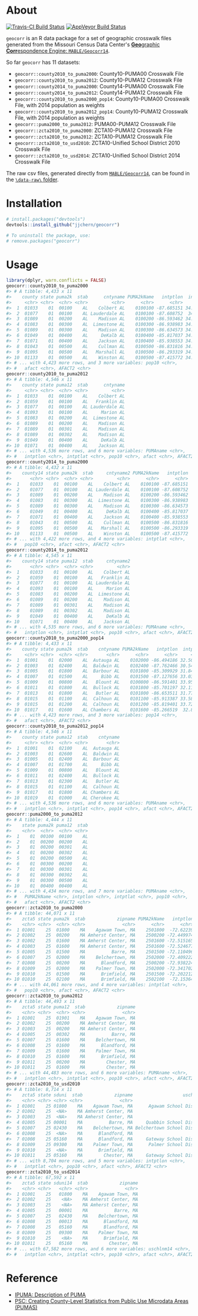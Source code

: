 
<!-- README.md is generated from README.Rmd. Please edit that file -->
About
=====

[![Travis-CI Build Status](https://travis-ci.org/jjchern/geocorr.svg?branch=master)](https://travis-ci.org/jjchern/geocorr) [![AppVeyor Build Status](https://ci.appveyor.com/api/projects/status/github/jjchern/geocorr?branch=master&svg=true)](https://ci.appveyor.com/project/jjchern/geocorr)

`geocorr` is an R data package for a set of geographic crosswalk files generated from the Missouri Census Data Center's [**Geo**graphic **Corr**espondence Engine: `MABLE/Geocorr14`](http://mcdc.missouri.edu/websas/geocorr14.html).

So far `geocorr` has 11 datasets:

-   `geocorr::county2010_to_puma2000`: County10-PUMA00 Crosswalk File
-   `geocorr::county2010_to_puma2012`: County10-PUMA12 Crosswalk File
-   `geocorr::county2014_to_puma2000`: County14-PUMA00 Crosswalk File
-   `geocorr::county2014_to_puma2012`: County14-PUMA12 Crosswalk File
-   `geocorr::county2010_to_puma2000_pop14`: County10-PUMA00 Crosswalk File, with 2014 population as weights
-   `geocorr::county2010_to_puma2012_pop14`: County10-PUMA12 Crosswalk File, with 2014 population as weights
-   `geocorr::puma2000_to_puma2012`: PUMA00-PUMA12 Crosswalk File
-   `geocorr::zcta2010_to_puma2000`: ZCTA10-PUMA12 Crosswalk File
-   `geocorr::zcta2010_to_puma2012`: ZCTA10-PUMA12 Crosswalk File
-   `geocorr::zcta2010_to_usd2010`: ZCTA10-Unified School District 2010 Crosswalk File
-   `geocorr::zcta2010_to_usd2014`: ZCTA10-Unified School District 2014 Crosswalk File

The raw csv files, generated directly from [`MABLE/Geocorr14`](http://mcdc.missouri.edu/websas/geocorr14.html), can be found in the [`\data-raw\` folder](https://github.com/jjchern/geocorr/tree/master/data-raw).

Installation
============

``` r
# install.packages("devtools")
devtools::install_github("jjchern/geocorr")

# To uninstall the package, use:
# remove.packages("geocorr")
```

Usage
=====

``` r
library(dplyr, warn.conflicts = FALSE)
geocorr::county2010_to_puma2000
#> # A tibble: 4,433 x 11
#>    county state puma2k  stab      cntyname PUMA2kName   intptlon  intptlat
#>     <chr> <chr>  <chr> <chr>         <chr>      <chr>      <chr>     <chr>
#>  1  01033    01  00100    AL    Colbert AL    0100100 -87.685151 34.723385
#>  2  01077    01  00100    AL Lauderdale AL    0100100 -87.608752  34.86618
#>  3  01089    01  00200    AL    Madison AL    0100200 -86.593462 34.709032
#>  4  01083    01  00300    AL  Limestone AL    0100300 -86.938983 34.815613
#>  5  01089    01  00300    AL    Madison AL    0100300 -86.634573 34.786639
#>  6  01049    01  00400    AL     DeKalb AL    0100400 -85.817037 34.455111
#>  7  01071    01  00400    AL    Jackson AL    0100400 -85.938553 34.731985
#>  8  01043    01  00500    AL    Cullman AL    0100500 -86.831816 34.162363
#>  9  01095    01  00500    AL   Marshall AL    0100500 -86.293319 34.311975
#> 10  01133    01  00500    AL    Winston AL    0100500 -87.415772 34.163825
#> # ... with 4,423 more rows, and 3 more variables: pop10 <chr>,
#> #   afact <chr>, AFACT2 <chr>
geocorr::county2010_to_puma2012
#> # A tibble: 4,546 x 11
#>    county state puma12  stab      cntyname
#>     <chr> <chr>  <chr> <chr>         <chr>
#>  1  01033    01  00100    AL    Colbert AL
#>  2  01059    01  00100    AL   Franklin AL
#>  3  01077    01  00100    AL Lauderdale AL
#>  4  01093    01  00100    AL     Marion AL
#>  5  01083    01  00200    AL  Limestone AL
#>  6  01089    01  00200    AL    Madison AL
#>  7  01089    01  00301    AL    Madison AL
#>  8  01089    01  00302    AL    Madison AL
#>  9  01049    01  00400    AL     DeKalb AL
#> 10  01071    01  00400    AL    Jackson AL
#> # ... with 4,536 more rows, and 6 more variables: PUMAname <chr>,
#> #   intptlon <chr>, intptlat <chr>, pop10 <chr>, afact <chr>, AFACT2 <chr>
geocorr::county2014_to_puma2000
#> # A tibble: 4,432 x 11
#>    county14 state puma2k  stab     cntyname2 PUMA2kName   intptlon
#>       <chr> <chr>  <chr> <chr>         <chr>      <chr>      <chr>
#>  1    01033    01  00100    AL    Colbert AL    0100100 -87.685151
#>  2    01077    01  00100    AL Lauderdale AL    0100100 -87.608752
#>  3    01089    01  00200    AL    Madison AL    0100200 -86.593462
#>  4    01083    01  00300    AL  Limestone AL    0100300 -86.938983
#>  5    01089    01  00300    AL    Madison AL    0100300 -86.634573
#>  6    01049    01  00400    AL     DeKalb AL    0100400 -85.817037
#>  7    01071    01  00400    AL    Jackson AL    0100400 -85.938553
#>  8    01043    01  00500    AL    Cullman AL    0100500 -86.831816
#>  9    01095    01  00500    AL   Marshall AL    0100500 -86.293319
#> 10    01133    01  00500    AL    Winston AL    0100500 -87.415772
#> # ... with 4,422 more rows, and 4 more variables: intptlat <chr>,
#> #   pop10 <chr>, afact <chr>, AFACT2 <chr>
geocorr::county2014_to_puma2012
#> # A tibble: 4,545 x 11
#>    county14 state puma12  stab     cntyname2
#>       <chr> <chr>  <chr> <chr>         <chr>
#>  1    01033    01  00100    AL    Colbert AL
#>  2    01059    01  00100    AL   Franklin AL
#>  3    01077    01  00100    AL Lauderdale AL
#>  4    01093    01  00100    AL     Marion AL
#>  5    01083    01  00200    AL  Limestone AL
#>  6    01089    01  00200    AL    Madison AL
#>  7    01089    01  00301    AL    Madison AL
#>  8    01089    01  00302    AL    Madison AL
#>  9    01049    01  00400    AL     DeKalb AL
#> 10    01071    01  00400    AL    Jackson AL
#> # ... with 4,535 more rows, and 6 more variables: PUMAname <chr>,
#> #   intptlon <chr>, intptlat <chr>, pop10 <chr>, afact <chr>, AFACT2 <chr>
geocorr::county2010_to_puma2000_pop14
#> # A tibble: 4,433 x 11
#>    county state puma2k  stab    cntyname PUMA2kName   intptlon  intptlat
#>     <chr> <chr>  <chr> <chr>       <chr>      <chr>      <chr>     <chr>
#>  1  01001    01  02000    AL  Autauga AL    0102000 -86.494186 32.500389
#>  2  01003    01  02400    AL  Baldwin AL    0102400 -87.762466 30.548923
#>  3  01005    01  01800    AL  Barbour AL    0101800 -85.309929 31.844037
#>  4  01007    01  01500    AL     Bibb AL    0101500 -87.127656 33.030921
#>  5  01009    01  00800    AL   Blount AL    0100800 -86.591401 33.955244
#>  6  01011    01  01800    AL  Bullock AL    0101800 -85.701197 32.116327
#>  7  01013    01  01800    AL   Butler AL    0101800 -86.653511 31.773539
#>  8  01015    01  01100    AL  Calhoun AL    0101100 -85.913387 33.585796
#>  9  01015    01  01200    AL  Calhoun AL    0101200 -85.819401 33.725465
#> 10  01017    01  01600    AL Chambers AL    0101600 -85.266519  32.86044
#> # ... with 4,423 more rows, and 3 more variables: pop14 <chr>,
#> #   afact <chr>, AFACT2 <chr>
geocorr::county2010_to_puma2012_pop14
#> # A tibble: 4,546 x 11
#>    county state puma12  stab    cntyname
#>     <chr> <chr>  <chr> <chr>       <chr>
#>  1  01001    01  02100    AL  Autauga AL
#>  2  01003    01  02600    AL  Baldwin AL
#>  3  01005    01  02400    AL  Barbour AL
#>  4  01007    01  01700    AL     Bibb AL
#>  5  01009    01  00800    AL   Blount AL
#>  6  01011    01  02400    AL  Bullock AL
#>  7  01013    01  02300    AL   Butler AL
#>  8  01015    01  01100    AL  Calhoun AL
#>  9  01017    01  01800    AL Chambers AL
#> 10  01019    01  01000    AL Cherokee AL
#> # ... with 4,536 more rows, and 6 more variables: PUMAname <chr>,
#> #   intptlon <chr>, intptlat <chr>, pop14 <chr>, afact <chr>, AFACT2 <chr>
geocorr::puma2000_to_puma2012
#> # A tibble: 4,444 x 11
#>    state puma2k puma12  stab
#>    <chr>  <chr>  <chr> <chr>
#>  1    01  00100  00100    AL
#>  2    01  00200  00200    AL
#>  3    01  00200  00301    AL
#>  4    01  00200  00302    AL
#>  5    01  00200  00500    AL
#>  6    01  00300  00200    AL
#>  7    01  00300  00301    AL
#>  8    01  00300  00302    AL
#>  9    01  00300  00500    AL
#> 10    01  00400  00400    AL
#> # ... with 4,434 more rows, and 7 more variables: PUMAname <chr>,
#> #   PUMA2kName <chr>, intptlon <chr>, intptlat <chr>, pop10 <chr>,
#> #   afact <chr>, AFACT2 <chr>
geocorr::zcta2010_to_puma2000
#> # A tibble: 44,071 x 11
#>    zcta5 state puma2k  stab            zipname PUMA2kName   intptlon
#>    <chr> <chr>  <chr> <chr>              <chr>      <chr>      <chr>
#>  1 01001    25  01800    MA    Agawam Town, MA    2501800  -72.62239
#>  2 01002    25  00200    MA Amherst Center, MA    2500200 -72.449974
#>  3 01002    25  01600    MA Amherst Center, MA    2501600 -72.515165
#>  4 01003    25  01600    MA Amherst Center, MA    2501600 -72.524677
#>  5 01005    25  01500    MA          Barre, MA    2501500 -72.110496
#>  6 01007    25  02000    MA    Belchertown, MA    2502000 -72.409222
#>  7 01008    25  00200    MA      Blandford, MA    2500200 -72.938224
#>  8 01009    25  02000    MA    Palmer Town, MA    2502000 -72.341702
#>  9 01010    25  01500    MA      Brimfield, MA    2501500 -72.202212
#> 10 01010    25  02100    MA      Brimfield, MA    2502100  -72.15364
#> # ... with 44,061 more rows, and 4 more variables: intptlat <chr>,
#> #   pop10 <chr>, afact <chr>, AFACT2 <chr>
geocorr::zcta2010_to_puma2012
#> # A tibble: 44,493 x 11
#>    zcta5 state puma12  stab            zipname
#>    <chr> <chr>  <chr> <chr>              <chr>
#>  1 01001    25  01901    MA    Agawam Town, MA
#>  2 01002    25  00200    MA Amherst Center, MA
#>  3 01003    25  00200    MA Amherst Center, MA
#>  4 01005    25  00302    MA          Barre, MA
#>  5 01007    25  01600    MA    Belchertown, MA
#>  6 01008    25  01600    MA      Blandford, MA
#>  7 01009    25  01600    MA    Palmer Town, MA
#>  8 01010    25  01600    MA      Brimfield, MA
#>  9 01011    25  00200    MA        Chester, MA
#> 10 01011    25  01600    MA        Chester, MA
#> # ... with 44,483 more rows, and 6 more variables: PUMAname <chr>,
#> #   intptlon <chr>, intptlat <chr>, pop10 <chr>, afact <chr>, AFACT2 <chr>
geocorr::zcta2010_to_usd2010
#> # A tibble: 8,714 x 11
#>    zcta5 state sduni  stab            zipname                   uschlnm10
#>    <chr> <chr> <chr> <chr>              <chr>                       <chr>
#>  1 01001    25 01800    MA    Agawam Town, MA      Agawam School District
#>  2 01002    25  <NA>    MA Amherst Center, MA                          25
#>  3 01003    25  <NA>    MA Amherst Center, MA                          25
#>  4 01005    25 00001    MA          Barre, MA     Quabbin School District
#>  5 01007    25 02430    MA    Belchertown, MA Belchertown School District
#>  6 01008    25  <NA>    MA      Blandford, MA                          25
#>  7 01008    25 05160    MA      Blandford, MA     Gateway School District
#>  8 01009    25 09300    MA    Palmer Town, MA      Palmer School District
#>  9 01010    25  <NA>    MA      Brimfield, MA                          25
#> 10 01011    25 05160    MA        Chester, MA     Gateway School District
#> # ... with 8,704 more rows, and 5 more variables: intptlon <chr>,
#> #   intptlat <chr>, pop10 <chr>, afact <chr>, AFACT2 <chr>
geocorr::zcta2010_to_usd2014
#> # A tibble: 67,592 x 11
#>    zcta5 state sduni14  stab            zipname
#>    <chr> <chr>   <chr> <chr>              <chr>
#>  1 01001    25   01800    MA    Agawam Town, MA
#>  2 01002    25    <NA>    MA Amherst Center, MA
#>  3 01003    25    <NA>    MA Amherst Center, MA
#>  4 01005    25   00001    MA          Barre, MA
#>  5 01007    25   02430    MA    Belchertown, MA
#>  6 01008    25   00013    MA      Blandford, MA
#>  7 01008    25   05160    MA      Blandford, MA
#>  8 01009    25   09300    MA    Palmer Town, MA
#>  9 01010    25    <NA>    MA      Brimfield, MA
#> 10 01011    25   05160    MA        Chester, MA
#> # ... with 67,582 more rows, and 6 more variables: uschlnm14 <chr>,
#> #   intptlon <chr>, intptlat <chr>, pop10 <chr>, afact <chr>, AFACT2 <chr>
```

Reference
=========

-   [IPUMA: Description of PUMA](https://usa.ipums.org/usa-action/variables/PUMA)
-   [PSC: Creating County-Level Statistics from Public Use Microdata Areas (PUMAS)](http://www.psc.isr.umich.edu/dis/census/Features/puma2cnty/)
